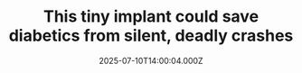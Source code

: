---
title: "This tiny implant could save diabetics from silent, deadly crashes"
date: 2025-07-10T14:00:04.000Z
category: Health
externalLink: "https://www.sciencedaily.com/releases/2025/07/250709091705.htm"
image: ""
excerpt: "MIT engineers have developed a tiny implantable device that could revolutionize emergency treatment for people with Type 1 diabetes. The device contains a powdered form of glucagon and can be remotely triggered—either manually or automatically by a glucose monitor—to release the hormone when blood sugar drops too low. This offers a potentially life-saving safety net, especially during sleep or for…"
---